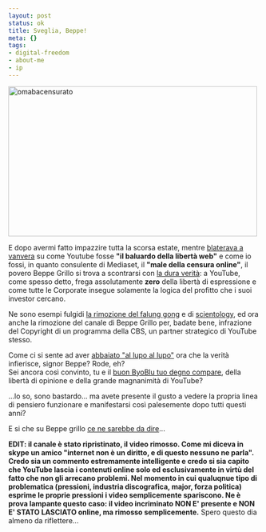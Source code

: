 ```yaml
--- 
layout: post
status: ok
title: Sveglia, Beppe!
meta: {}
tags: 
- digital-freedom
- about-me
- ip
---
```

<img src="http://www.lastknight.com/download//2009/09/omabacensurato-498x300.jpg" alt="omabacensurato" title="omabacensurato" width="498" height="300" class="aligncenter size-medium wp-image-1604" />  
  
E dopo avermi fatto impazzire tutta la scorsa estate, mentre [blaterava a vanvera][3] su come Youtube fosse **"il baluardo della libertà web"** e come io fossi, in quanto consulente di Mediaset, il **"male della censura online"**, il povero Beppe Grillo si trova a scontrarsi con [la dura verità][4]: a YouTube, come spesso detto, frega assolutamente **zero** della libertà di espressione e come tutte le Corporate insegue solamente la logica del profitto che i suoi investor cercano.  
  
Ne sono esempi fulgidi [la rimozione del falung gong][1] e di [scientology][2], ed ora anche la rimozione del canale di Beppe Grillo per, badate bene, infrazione del Copyright di un programma della CBS, un partner strategico di YouTube stesso.  
  
Come ci si sente ad aver [abbaiato "al lupo al lupo"][4] ora che la verità infierisce, signor Beppe? Rode, eh?  
Sei ancora così convinto, tu e il [buon ByoBlu tuo degno compare][5], della libertà di opinione e della grande magnanimità di YouTube?  
  
...lo so, sono bastardo... ma avete presente il gusto a vedere la propria linea di pensiero funzionare e manifestarsi così palesemente dopo tutti questi anni?  
  
E si che su Beppe grillo [ce ne sarebbe da dire](http://www.lastknight.com/2008/01/30/il-lato-b-di-beppe-grillo/)...  
  
**EDIT: il canale è stato ripristinato, il video rimosso. Come mi diceva in skype un amico "internet non è un diritto, e di questo nessuno ne parla". Credo sia un commento estremamente intelligente e credo si sia capito che YouTube lascia i contenuti online solo ed esclusivamente in virtù del fatto che non gli arrecano problemi. Nel momento in cui qualuqnue tipo di problematica (pressioni, industria discografica, major, forza politica) esprime le proprie pressioni i video semplicemente spariscono. Ne è prova lampante questo caso: il video incriminato NON E' presente e NON E' STATO LASCIATO online, ma rimosso semplicemente.**  Spero questo dia almeno da riflettere...  
  
[1]: http://en.wikipedia.org/wiki/Censorship_by_Google#China
[2]: http://www.youtube.com/watch?v=NmgQHYChrPw
[3]: http://www.lastknight.com/2008/08/06/beppegrillo-e-wp-cache/
[4]: http://www.beppegrillo.it/2009/09/419_video_di_gr.html
[5]: http://www.byoblu.com/a7f8e423-2a4c-41c5-9106-6b554ad59de5/post.aspx 
